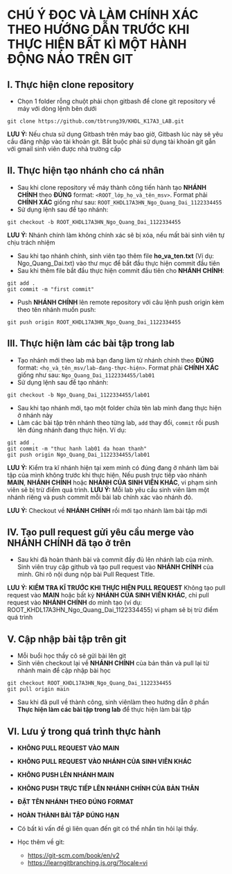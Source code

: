 # **CHÚ Ý ĐỌC VÀ LÀM CHÍNH XÁC THEO HƯỚNG DẪN TRƯỚC KHI THỰC HIỆN BẤT KÌ MỘT HÀNH ĐỘNG NÀO TRÊN GIT**

## I. Thực hiện clone repository

- Chọn 1 folder rỗng chuột phải chọn gitbash để clone git repository về máy với dòng lệnh bên dưới

```
git clone https://github.com/tbtrung39/KHDL_K17A3_LAB.git
```

**LƯU Ý:** Nếu chưa sử dụng Gitbash trên máy bao giờ, Gitbash lúc này sẽ yêu cầu đăng nhập vào tài khoản git. Bắt buộc phải sử dụng tài khoản git gắn với gmail sinh viên được nhà trường cấp

## II. Thực hiện tạo nhánh cho cá nhân

- Sau khi clone repository về máy thành công tiến hành tạo **NHÁNH CHÍNH** theo **ĐÚNG** format: `<ROOT_lớp_họ_và_tên_msv>`. Format phải **CHÍNH XÁC** giống như sau: `ROOT_KHDL17A3HN_Ngo_Quang_Dai_1122334455`
- Sử dụng lệnh sau để tạo nhánh:

```
git checkout -b ROOT_KHDL17A3HN_Ngo_Quang_Dai_1122334455
```

**LƯU Ý:** Nhánh chính làm không chính xác sẽ bị xóa, nếu mất bài sinh viên tự chịu trách nhiệm

- Sau khi tạo nhánh chính, sinh viên tạo thêm file **ho_va_ten.txt** (Ví dụ: Ngo_Quang_Dai.txt) vào thư mục để bắt đầu thực hiện commit đầu tiên
- Sau khi thêm file bắt đầu thực hiện commit đầu tiên cho **NHÁNH CHÍNH**:

```
git add .
git commit -m "first commit"

```

- Push **NHÁNH CHÍNH** lên remote repository với câu lệnh push origin kèm theo tên nhánh muốn push:

```
git push origin ROOT_KHDL17A3HN_Ngo_Quang_Dai_1122334455
```

## III. Thực hiện làm các bài tập trong lab

- Tạo nhánh mới theo lab mà bạn đang làm từ nhánh chính theo **ĐÚNG** format: `<họ_và_tên_msv/lab-đang-thực-hiện>`. Format phải **CHÍNH XÁC** giống như sau: `Ngo_Quang_Dai_1122334455/lab01`
- Sử dụng lệnh sau để tạo nhánh:

```
git checkout -b Ngo_Quang_Dai_1122334455/lab01
```

- Sau khi tạo nhánh mới, tạo một folder chứa tên lab mình đang thực hiện ở nhánh này
- Làm các bài tập trên nhánh theo từng lab, `add` thay đổi, `commit` rồi push lên đúng nhánh đang thực hiện. Ví dụ:

```
git add .
git commit -m "thuc hanh lab01 da hoan thanh"
git push origin Ngo_Quang_Dai_1122334455/lab01
```

**LƯU Ý:** Kiểm tra kĩ nhánh hiện tại xem mình có đúng đang ở nhánh làm bài tập của mình không trước khi thực hiện. Nếu push trực tiếp vào nhánh **MAIN**, **NHÁNH CHÍNH** hoặc **NHÁNH CỦA SINH VIÊN KHÁC**, vi phạm sinh viên sẽ bị trừ điểm quá trình.
**LƯU Ý:** Mỗi lab yêu cầu sinh viên làm một nhánh riêng và push commit mỗi bài lab chính xác vào nhánh đó.

**LƯU Ý:** Checkout về **NHÁNH CHÍNH** rồi mới tạo nhánh làm bài tập mới

## IV. Tạo pull request gửi yêu cầu merge vào NHÁNH CHÍNH đã tạo ở trên

- Sau khi đã hoàn thành bài và commit đầy đủ lên nhánh lab của mình. Sinh viên truy cập github và tạo pull request vào **NHÁNH CHÍNH** của mình. Ghi rõ nội dung nộp bài Pull Request Title.

**LƯU Ý:** **KIỂM TRA KĨ TRƯỚC KHI THỰC HIỆN PULL REQUEST** Không tạo pull request vào **MAIN** hoặc bất kỳ **NHÁNH CỦA SINH VIÊN KHÁC**, chỉ pull request vào **NHÁNH CHÍNH** do mình tạo (ví dụ: ROOT_KHDL17A3HN_Ngo_Quang_Dai_1122334455) vi phạm sẽ bị trừ điểm quá trình

## V. Cập nhập bài tập trên git

- Mỗi buổi học thầy cô sẽ gửi bài lên git
- Sinh viên checkout lại về **NHÁNH CHÍNH** của bản thân và pull lại từ nhánh main để cập nhập bài học

```
git checkout ROOT_KHDL17A3HN_Ngo_Quang_Dai_1122334455
git pull origin main
```

- Sau khi đã pull về thành công, sinh viênlàm theo hướng dẫn ở phần **Thực hiện làm các bài tập trong lab** để thực hiện làm bài tập

## VI. Lưu ý trong quá trình thực hành

- **KHÔNG PULL REQUEST VÀO MAIN**
- **KHÔNG PULL REQUEST VÀO NHÁNH CỦA SINH VIÊN KHÁC**
- **KHÔNG PUSH LÊN NHÁNH MAIN**
- **KHÔNG PUSH TRỰC TIẾP LÊN NHÁNH CHÍNH CỦA BẢN THÂN**
- **ĐẶT TÊN NHÁNH THEO ĐÚNG FORMAT**
- **HOÀN THÀNH BÀI TẬP ĐÚNG HẠN**

- Có bất kì vấn đề gì liên quan đến git có thể nhắn tin hỏi lại thầy.
- Học thêm về git:
  - https://git-scm.com/book/en/v2
  - https://learngitbranching.js.org/?locale=vi
